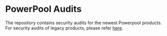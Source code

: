 # PowerPool Audits

The repository contains security audits for the newest Powerpool products.
For security audits of legacy products, please refer [here](https://github.com/powerpool-finance/powerpool-docs/tree/master/audits).
